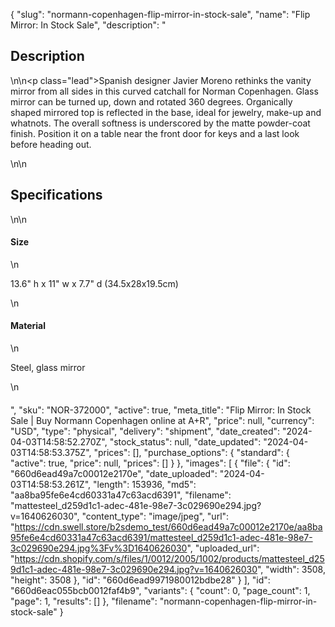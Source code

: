 {
  "slug": "normann-copenhagen-flip-mirror-in-stock-sale",
  "name": "Flip Mirror: In Stock Sale",
  "description": "<h2>Description</h2>\n<!-- split -->\n<p class=\"lead\">Spanish designer Javier Moreno rethinks the vanity mirror from all sides in this curved catchall for Norman Copenhagen. Glass mirror can be turned up, down and rotated 360 degrees. Organically shaped mirrored top is reflected in the base, ideal for jewelry, make-up and whatnots. The overall softness is underscored by the matte powder-coat finish. Position it on a table near the front door for keys and a last look before heading out.</p>\n<!-- split -->\n<h2>Specifications</h2>\n<!-- split -->\n<h4>Size</h4>\n<p>13.6\" h x 11\" w x 7.7\" d (34.5x28x19.5cm)</p>\n<h4>Material</h4>\n<p>Steel, glass mirror</p>\n<h4></h4>",
  "sku": "NOR-372000",
  "active": true,
  "meta_title": "Flip Mirror: In Stock Sale | Buy Normann Copenhagen online at A+R",
  "price": null,
  "currency": "USD",
  "type": "physical",
  "delivery": "shipment",
  "date_created": "2024-04-03T14:58:52.270Z",
  "stock_status": null,
  "date_updated": "2024-04-03T14:58:53.375Z",
  "prices": [],
  "purchase_options": {
    "standard": {
      "active": true,
      "price": null,
      "prices": []
    }
  },
  "images": [
    {
      "file": {
        "id": "660d6ead49a7c00012e2170e",
        "date_uploaded": "2024-04-03T14:58:53.261Z",
        "length": 153936,
        "md5": "aa8ba95fe6e4cd60331a47c63acd6391",
        "filename": "mattesteel_d259d1c1-adec-481e-98e7-3c029690e294.jpg?v=1640626030",
        "content_type": "image/jpeg",
        "url": "https://cdn.swell.store/b2sdemo_test/660d6ead49a7c00012e2170e/aa8ba95fe6e4cd60331a47c63acd6391/mattesteel_d259d1c1-adec-481e-98e7-3c029690e294.jpg%3Fv%3D1640626030",
        "uploaded_url": "https://cdn.shopify.com/s/files/1/0012/2005/1002/products/mattesteel_d259d1c1-adec-481e-98e7-3c029690e294.jpg?v=1640626030",
        "width": 3508,
        "height": 3508
      },
      "id": "660d6ead9971980012bdbe28"
    }
  ],
  "id": "660d6eac055bcb0012faf4b9",
  "variants": {
    "count": 0,
    "page_count": 1,
    "page": 1,
    "results": []
  },
  "filename": "normann-copenhagen-flip-mirror-in-stock-sale"
}